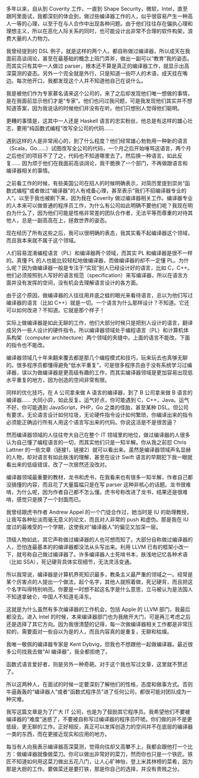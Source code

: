 多年以来，自从到 Coverity 工作，一直到 Shape Security，微软，Intel，直至跟阿里面试，我都深刻的体会到，做过些编译器工作的人，似乎很容易产生一种高人一等的心理，以至于在与人合作中出现各种问题。由于他们往往存在偏执心理和理想主义，所以在恶化人际关系的同时，也可能设计出非常不合理的软件构架，浪费大量的人力物力。

我曾经提到的 DSL 例子，就是这样的两个人。都自称做过编译器，所以成天在我面前高谈阔论，甚至在最基础的概念上班门弄斧，做出一副可以“教育”我的姿态。而其实只有其中一人做过 parser，根本还不算是真正的编译器工作，就显示出高深莫测的姿态。另外一个完全就是外行，只是知道一些吓人的术语，成天挂在嘴边。每次他开口，我都发现这个人并不知道他自己在说什么。

我是被他们作为专家慕名请来这个公司的，来了之后却发现他们唯一想做的事情，是在我面前显示他们才是“专家”。他们也问过我问题，可是我发现他们其实并不想知道答案，因为我说话的时候他们并没有在听。他们只想别人觉得他们聪明。

更糟的事情是，这其中一人还是 Haskell 语言的忠实粉丝，他总是有这样的雄心壮志，要用“纯函数式编程”改写全公司的代码……

遇到这样的人是非常闹心的，到了什么程度？他们经常雄心勃勃用一种新的语言（Scala，Go……）试图改写全公司的代码，一个月之后开始唾骂这语言，两个月之后他们的项目不了了之，代码也不知道哪里去了。然后换一种语言，如此反复…… 因为烦于他们在我面前高谈阔论，我干脆换了一个部门，不再做跟语言和编译器相关的事情。

之前看工作的时候，有些美国公司在招人的时候明确表示，对简历里提到崇尚“函数式编程”或者做过“编译器”的人有戒备心理，甚至表示“我们不招编译器专业的人”。以至于我也被刷下来，因为我在 Coverity 做过编译器相关工作。编译器专业的人本来可以做普通的程序员工作，为什么有公司如此明确不要他们呢？我现在明白为什么了，因为他们可能是性格非常差的团队合作者，无法平等而尊重的对待其他人，总是一副高高在上，拯救世界的姿态。

现在经历了所有这些之后，我可以很明确的表态，我其实看不起编译器这个领域，而且我本来就不属于这个领域。

人们容易混淆编程语言（PL）和编译器两个领域，而其实 PL 和编译器是很不一样的。真懂 PL 的人也能比较轻松地做编译器，而做编译器的却不一定懂 PL。为什么呢？因为做编译器一般是专注于“实现”别人已经设计好的语言，比如 C，C++。他们必须按照别人写好的语言规范（specification）来写编译器，所以在语言方面并没有发挥的空间，没有机会去理解语言设计的各方面。

由于这个原因，做编译器的人往往用井底之蛙的眼光来看待语言，总以为他们写过编译器的语言（比如 C++）就是一切。一个语言为什么那样设计？不知道。它还可以如何改进？不知道。它就是那个样子！

实际上做编译器是如此无聊的工作，他们大部分时候只是把别人设计的语言，翻译成另外一些人设计的硬件指令。所以编译器领域处于编程语言（PL）和计算机体系构架（computer architecture）两个领域的夹缝中。上面的语言不能改，下面的指令也不能改。

编译器领域几十年来翻来覆去都是那几个编程模式和技巧，玩来玩去也真够无聊的。很多程序员都懂得避免“低水平重复”，可是很多程序员由于没有系统学习过编译器，误以为做编译器是更高级有趣的工作，而其实编译器领域是更加容易出现低水平重复的地方，因为创造的空间非常有限。

同样的优化技巧，在 A 公司拿来做 A 语言的编译器，到了 B 公司拿来做 B 语言的编译器…… 大同小异，如此反复。运气好点，你可能遇到 C，C++，Java。运气不好，你可能遇到 JavaScript，PHP，Go 之类的怪胎，甚至某种 DSL。但公司有要求，无论语言设计如何垃圾，无论硬件指令设计如何繁琐，你编译出来的指令必须能正确运行所有人用这个语言写出来的代码。你说这活是不是很苦逼？

然而编译器领域的人往往夸大自己在整个 IT 领域里的地位，做过编译器的人很多认为自己懂了编程语言的一切，而其实他们只是一知半解。你从我之前怼 Chris Lattner 的一些文章（链接1，链接2）就可以看出来。虽然是编译器领域声名显赫的人物，却对语言有如此肤浅的理解，甚至在设计 Swift 语言的早期犯下我一眼就看出来的低级错误，改了一次居然还没改对。

编译器领域最重要的教材，龙书和虎书，在我看来也有很多一知半解，作者自己都没搞懂的内容，而且花了大量篇幅只是在写 parser 这种非核心的话题。龙书很难啃，为什么呢，因为作者自己都不怎么懂。虎书号称改进了龙书，结果还是很难啃，感觉只是换了一个封面而已。

我曾经跟虎书作者 Andrew Appel 的一个门徒合作过，她当时是 IU 的助理教授，让我写各种扯淡而毫无意义的论文，而且对人非常的 push 和虚伪。那是我在 IU 度过的最难受的一个学期，这使我对“编译器人”的偏见又加深一层。

顶级人物如此，其它声称做过编译器的人也可想而知了。大部分自称做过编译器的人，恐怕连最基本的的编译器都没法从头写出来。利用 LLVM 已有的框架小改一下，就号称自己做过编译器了。许多编译器人士死啃书本，肤浅地记忆各种术语（比如 SSA），死记硬背具体实现细节，无法灵活变通。

所以我常说，编译器是计算机界死知识最多，教条主义最严重的领域之一。经常是某个厉害点的人提出一个做法，起个名字，其他人就照着做，死记硬背，而且把这个名字叫得特别响亮。你要是一时想不起这名字是什么意思，立马被认为是法国人不知道拿破仑，中国人不知道毛泽东。

这就是为什么虽然有多次编译器的工作机会，包括 Apple 的 LLVM 部门，我最后都没去。进入 Intel 的时候，本来编译器部门也为我敞开大门，可是再三考虑之后还是选择了其它方向。因为我很清楚的记得，每一次做编译器相关工作都是非常压抑的，需要面对一些自以为是的人，而且内容真的是重复，无聊和枯燥。

我唯一敬佩的编译器专家是 Kent Dybvig，但我也不想跟他一起做编译器。最近很多公司找我去做“AI 编译器”，我全都拒绝了。

函数式语言爱好者，则是另外一种奇葩。对于这个我也写过文章，这里就不赘述了。

所以这两种人，在面试的时候一定要深刻了解他们的性格，态度和做事方式。否则牛逼轰轰的“编译器人”或者“函数式程序员”进了任何公司，都很可能对团队成为一种灾难。

我写这篇文章是为了广大 IT 公司，也是为了鼓励其它程序员。我希望他们不要被编译器的“难度”迷惑了，不要被自称写过编译器的程序员吓唬。你们做的并不是更低级，更无聊的工作。正好相反，真正可以发挥创造力的空间并不在底层的编译器一类的东西，而在更接近现实和应用的地方。

每当有人向我表示编译器高深莫测，觉得向往却又高攀不上，我都会跟他打一个比方：做编译器就像做菜刀。你可以做出非常好的菜刀，然而你也只是一个铁匠。铁匠不知道如何用这菜刀做出五花八门，让人心旷神怡，登上米其林榜的菜肴，因为那是大厨的工作。要做菜还是要打铁，那是你自己的选择，并没有贵贱之分。
